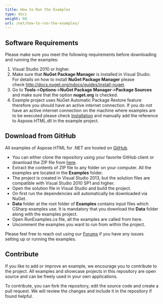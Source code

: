 ```yaml
---
title: How to Run the Examples
type: docs
weight: 60
url: /net/how-to-run-the-examples/
---
```


## **Software Requirements**
Please make sure you meet the following requirements before downloading and running the examples:

1. Visual Studio 2010 or higher.
1. Make sure that **NuGet Package Manager** is installed in Visual Studio. For details on how to install **NuGet Package Manager** please check <http://docs.nuget.org/ndocs/guides/install-nuget>.
1. Go to **Tools**->**Options**->**NuGet Package Manager**->**Package Sources** and make sure that the option **nuget.org** is checked.
1. Example project uses NuGet Automatic Package Restore feature therefore you should have an active internet connection. If you do not have an active internet connection on the machine where examples are to be executed please check [Installation](/html/net/installation-html/) and manually add the reference to Aspose.HTML.dll in the example project.
## **Download from GitHub**
All examples of Aspose.HTML for .NET are hosted on [GitHub](https://github.com/aspose-html/Aspose.HTML-for-.NET).

- You can either clone the repository using your favorite GitHub client or download the ZIP file from [here](https://github.com/aspose-html/Aspose.HTML-for-.NET/archive/master.zip).
- Extract the contents of ZIP file to any folder on your computer. All the examples are located in the **Examples** folder.
- The project is created in Visual Studio 2013, but the solution files are compatible with Visual Studio 2010 SP1 and higher.
- Open the solution file in Visual Studio and build the project.
- On first run the dependencies will automatically be downloaded via NuGet.
- **Data** folder at the root folder of **Examples** contains input files which CSharp examples use. It is mandatory that you download the **Data** folder along with the examples project.
- Open RunExamples.cs file, all the examples are called from here.
- Uncomment the examples you want to run from within the project.

Please feel free to reach out using our [Forums](https://forum.aspose.com/c/html) if you have any issues setting up or running the examples.
## **Contribute**
If you like to add or improve an example, we encourage you to contribute to the project. All examples and showcase projects in this repository are open source and can be freely used in your own applications.

To contribute, you can fork the repository, edit the source code and create a pull request. We will review the changes and include it in the repository if found helpful.
